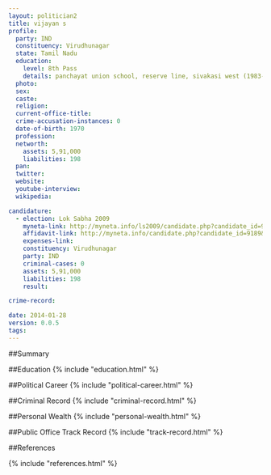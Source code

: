 ```yaml
---
layout: politician2
title: vijayan s
profile: 
  party: IND
  constituency: Virudhunagar
  state: Tamil Nadu
  education: 
    level: 8th Pass
    details: panchayat union school, reserve line, sivakasi west (1983-84)
  photo: 
  sex: 
  caste: 
  religion: 
  current-office-title: 
  crime-accusation-instances: 0
  date-of-birth: 1970
  profession: 
  networth: 
    assets: 5,91,000
    liabilities: 198
  pan: 
  twitter: 
  website: 
  youtube-interview: 
  wikipedia: 

candidature: 
  - election: Lok Sabha 2009
    myneta-link: http://myneta.info/ls2009/candidate.php?candidate_id=9189
    affidavit-link: http://myneta.info/candidate.php?candidate_id=9189&scan=original
    expenses-link: 
    constituency: Virudhunagar 
    party: IND
    criminal-cases: 0
    assets: 5,91,000
    liabilities: 198
    result:  

crime-record: 

date: 2014-01-28
version: 0.0.5
tags: 
---
```

##Summary


##Education
{% include "education.html" %}


##Political Career
{% include "political-career.html" %}


##Criminal Record
{% include "criminal-record.html" %}


##Personal Wealth
{% include "personal-wealth.html" %}


##Public Office Track Record
{% include "track-record.html" %}


##References


{% include "references.html" %}